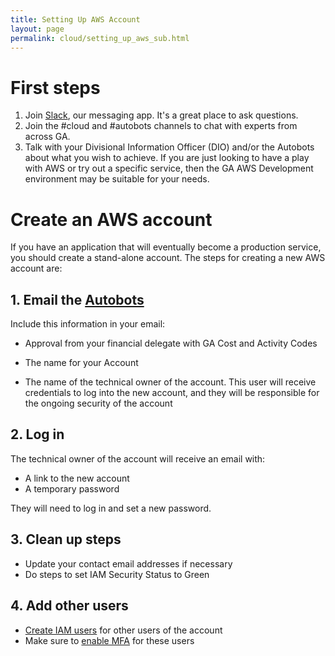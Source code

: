 ```yaml
---
title: Setting Up AWS Account
layout: page
permalink: cloud/setting_up_aws_sub.html
---
```


# First steps

1. Join [Slack](https://geoscience-australia.slack.com/signup), our messaging app. It's a great place to ask questions.
2. Join the #cloud and #autobots channels to chat with experts from across GA.
3. Talk with your Divisional Information Officer (DIO) and/or the Autobots about what you wish to achieve. If you are just looking to have a play with AWS or try out a specific service, then the GA AWS Development environment may be suitable for your needs.

# Create an AWS account

If you have an application that will eventually become a production service, you should create a stand-alone account. The steps for creating a new AWS account are:

## 1. Email the [Autobots](mailto:autobots@ga.gov.au)

Include this information in your email:

  * Approval from your financial delegate with GA Cost and Activity Codes
  
  * The name for your Account
  
  * The name of the technical owner of the account. This user will receive credentials to log into the new account, and they will be responsible for the ongoing security of the account

## 2. Log in

The technical owner of the account will receive an email with:
* A link to the new account
* A temporary password

They will need to log in and set a new password.
  
## 3. Clean up steps 

 * Update your contact email addresses if necessary
 * Do steps to set IAM Security Status to Green

## 4. Add other users
 
 * [Create IAM users](https://docs.aws.amazon.com/IAM/latest/UserGuide/id_users_create.html) for other users of the account
 * Make sure to [enable MFA](https://docs.aws.amazon.com/IAM/latest/UserGuide/id_credentials_mfa.html) for these users
